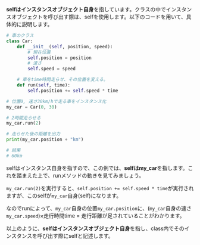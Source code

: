 **selfはインスタンスオブジェクト自身**を指しています。クラスの中でインスタンスオブジェクトを呼び出す際は、selfを使用します。以下のコードを用いて、具体的に説明します。

```python
# 車のクラス
class Car:
    def __init__(self, position, speed):
        # 現在位置
        self.position = position
        # 速さ
        self.speed = speed

    # 車をtime時間走らせ、その位置を変える。
    def run(self, time):
        self.position += self.speed * time

# 位置0, 速さ30km/hで走る車をインスタンス化
my_car = Car(0, 30)

# 2時間走らせる
my_car.run(2)

# 走らせた後の距離を出力
print(my_car.position + "km")

# 結果
# 60km 
```

selfはインスタンス自身を指すので、この例では、**selfはmy_car**を指します。これを踏まえた上で、runメソッドの動きを見てみましょう。

`my_car.run(2)`を実行すると、`self.position += self.speed * time`が実行されますが、このselfが`my_car`自身(self)になります。

なのでrunによって、`my_car`自身の位置`my_car.position`に、(`my_car`自身の速さ`my_car.speed`)×走行時間time = 走行距離が足されていることがわかります。

以上のように、**selfはインスタンスオブジェクト自身**を指し、class内でそのインスタンスを呼び出す際にselfと記述します。
